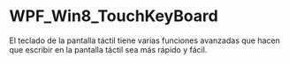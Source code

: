 # WPF_Win8_TouchKeyBoard
El teclado de la pantalla táctil tiene varias funciones avanzadas que hacen que escribir en la pantalla táctil sea más rápido y fácil.
